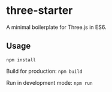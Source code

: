 # three-starter

A minimal boilerplate for Three.js in ES6.

## Usage

`npm install`

Build for production:
`npm build`

Run in development mode:
`npm run`
